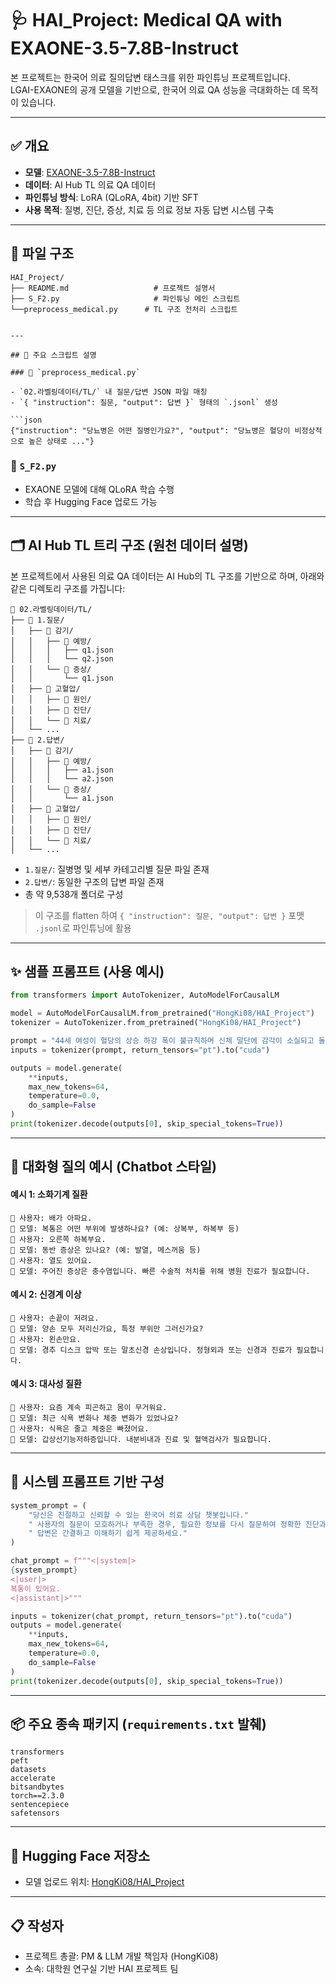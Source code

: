 # 🩺 HAI_Project: Medical QA with EXAONE-3.5-7.8B-Instruct

본 프로젝트는 한국어 의료 질의답변 태스크를 위한 파인튜닝 프로젝트입니다.  
LGAI-EXAONE의 공개 모델을 기반으로, 한국어 의료 QA 성능을 극대화하는 데 목적이 있습니다.

---

## ✅ 개요

- **모델**: [EXAONE-3.5-7.8B-Instruct](https://huggingface.co/LGAI-EXAONE/EXAONE-3.5-7.8B-Instruct)
- **데이터**: AI Hub TL 의료 QA 데이터
- **파인튜닝 방식**: LoRA (QLoRA, 4bit) 기반 SFT
- **사용 목적**: 질병, 진단, 증상, 치료 등 의료 정보 자동 답변 시스템 구축

---

## 📂 파일 구조

```
HAI_Project/
├── README.md                   # 프로젝트 설명서
├── S_F2.py                     # 파인튜닝 메인 스크립트
└──preprocess_medical.py      # TL 구조 전처리 스크립트


---

## 🧾 주요 스크립트 설명

### 🔹 `preprocess_medical.py`

- `02.라벨링데이터/TL/` 내 질문/답변 JSON 파일 매칭
- `{ "instruction": 질문, "output": 답변 }` 형태의 `.jsonl` 생성

```json
{"instruction": "당뇨병은 어떤 질병인가요?", "output": "당뇨병은 혈당이 비정상적으로 높은 상태로 ..."}
```

### 🔹 `S_F2.py`

- EXAONE 모델에 대해 QLoRA 학습 수행
- 학습 후 Hugging Face 업로드 가능

---

## 🗂️ AI Hub TL 트리 구조 (원천 데이터 설명)

본 프로젝트에서 사용된 의료 QA 데이터는 AI Hub의 TL 구조를 기반으로 하며, 아래와 같은 디렉토리 구조를 가집니다:

```
📁 02.라벨링데이터/TL/
├── 📁 1.질문/
│   ├── 📁 감기/
│   │   ├── 📁 예방/
│   │   │   ├── q1.json
│   │   │   └── q2.json
│   │   └── 📁 증상/
│   │       └── q1.json
│   ├── 📁 고혈압/
│   │   ├── 📁 원인/
│   │   ├── 📁 진단/
│   │   └── 📁 치료/
│   └── ...
├── 📁 2.답변/
│   ├── 📁 감기/
│   │   ├── 📁 예방/
│   │   │   ├── a1.json
│   │   │   └── a2.json
│   │   └── 📁 증상/
│   │       └── a1.json
│   ├── 📁 고혈압/
│   │   ├── 📁 원인/
│   │   ├── 📁 진단/
│   │   └── 📁 치료/
│   └── ...
```

- `1.질문/`: 질병명 및 세부 카테고리별 질문 파일 존재
- `2.답변/`: 동일한 구조의 답변 파일 존재
- 총 약 9,538개 폴더로 구성

> 이 구조를 flatten 하여 `{ "instruction": 질문, "output": 답변 }` 포맷 `.jsonl`로 파인튜닝에 활용

---

## ✨ 샘플 프롬프트 (사용 예시)

```python
from transformers import AutoTokenizer, AutoModelForCausalLM

model = AutoModelForCausalLM.from_pretrained("HongKi08/HAI_Project")
tokenizer = AutoTokenizer.from_pretrained("HongKi08/HAI_Project")

prompt = "44세 여성이 혈당의 상승 하강 폭이 불규칙하며 신체 말단에 감각이 소실되고 돌아오는 현상이 있습니다. 이는 어떤 질병입니까?"
inputs = tokenizer(prompt, return_tensors="pt").to("cuda")

outputs = model.generate(
    **inputs,
    max_new_tokens=64,
    temperature=0.0,
    do_sample=False
)
print(tokenizer.decode(outputs[0], skip_special_tokens=True))
```

---

## 💬 대화형 질의 예시 (Chatbot 스타일)

#### 예시 1: 소화기계 질환

```
👤 사용자: 배가 아파요.
🤖 모델: 복통은 어떤 부위에 발생하나요? (예: 상복부, 하복부 등)
👤 사용자: 오른쪽 하복부요.
🤖 모델: 동반 증상은 있나요? (예: 발열, 메스꺼움 등)
👤 사용자: 열도 있어요.
🤖 모델: 주어진 증상은 충수염입니다. 빠른 수술적 처치를 위해 병원 진료가 필요합니다.
```

#### 예시 2: 신경계 이상

```
👤 사용자: 손끝이 저려요.
🤖 모델: 양손 모두 저리신가요, 특정 부위만 그러신가요?
👤 사용자: 왼손만요.
🤖 모델: 경추 디스크 압박 또는 말초신경 손상입니다. 정형외과 또는 신경과 진료가 필요합니다.
```

#### 예시 3: 대사성 질환

```
👤 사용자: 요즘 계속 피곤하고 몸이 무거워요.
🤖 모델: 최근 식욕 변화나 체중 변화가 있었나요?
👤 사용자: 식욕은 줄고 체중은 빠졌어요.
🤖 모델: 갑상선기능저하증입니다. 내분비내과 진료 및 혈액검사가 필요합니다.
```

---

## 🔧 시스템 프롬프트 기반 구성

```python
system_prompt = (
    "당신은 친절하고 신뢰할 수 있는 한국어 의료 상담 챗봇입니다."
    " 사용자의 질문이 모호하거나 부족한 경우, 필요한 정보를 다시 질문하여 정확한 진단과 구체적인 처방까지 유도하세요."
    " 답변은 간결하고 이해하기 쉽게 제공하세요."
)

chat_prompt = f"""<|system|>
{system_prompt}
<|user|>
복통이 있어요.
<|assistant|>"""

inputs = tokenizer(chat_prompt, return_tensors="pt").to("cuda")
outputs = model.generate(
    **inputs,
    max_new_tokens=64,
    temperature=0.0,
    do_sample=False
)
print(tokenizer.decode(outputs[0], skip_special_tokens=True))
```

---

## 📦 주요 종속 패키지 (`requirements.txt` 발췌)

```
transformers
peft
datasets
accelerate
bitsandbytes
torch==2.3.0
sentencepiece
safetensors
```

---

## 📁 Hugging Face 저장소

- 모델 업로드 위치: [HongKi08/HAI_Project](https://huggingface.co/HongKi08/HAI_Project)

---

## 📋 작성자

- 프로젝트 총괄: PM & LLM 개발 책임자 (HongKi08)
- 소속: 대학원 연구실 기반 HAI 프로젝트 팀
